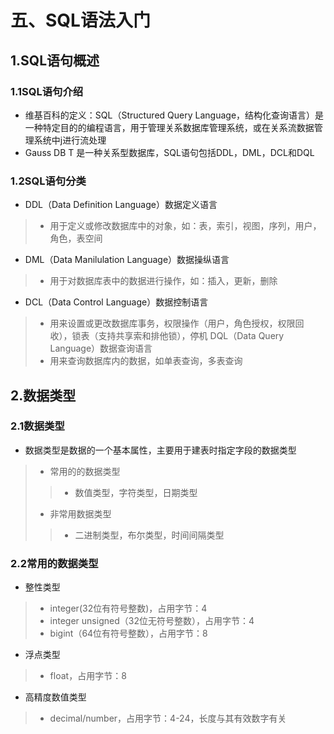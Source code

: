 # 五、SQL语法入门 
## 1.SQL语句概述
### 1.1SQL语句介绍
* 维基百科的定义：SQL（Structured Query Language，结构化查询语言）是一种特定目的的编程语言，用于管理关系数据库管理系统，或在关系流数据管理系统中j进行流处理
* Gauss DB T 是一种关系型数据库，SQL语句包括DDL，DML，DCL和DQL
### 1.2SQL语句分类
* DDL（Data Definition Language）数据定义语言
> * 用于定义或修改数据库中的对象，如：表，索引，视图，序列，用户，角色，表空间
* DML（Data Manilulation Language）数据操纵语言
> * 用于对数据库表中的数据进行操作，如：插入，更新，删除
* DCL（Data Control Language）数据控制语言
> * 用来设置或更改数据库事务，权限操作（用户，角色授权，权限回收），锁表（支持共享索和排他锁），停机
DQL（Data Query Language）数据查询语言
> * 用来查询数据库内的数据，如单表查询，多表查询
## 2.数据类型
### 2.1数据类型
* 数据类型是数据的一个基本属性，主要用于建表时指定字段的数据类型
> * 常用的的数据类型
>> * 数值类型，字符类型，日期类型
> * 非常用数据类型
>> * 二进制类型，布尔类型，时间间隔类型
### 2.2常用的数据类型
* 整性类型
> * integer(32位有符号整数)，占用字节：4
> * integer unsigned（32位无符号整数），占用字节：4
> * bigint（64位有符号整数），占用字节：8
* 浮点类型
> * float，占用字节：8
* 高精度数值类型
> * decimal/number，占用字节：4-24，长度与其有效数字有关


